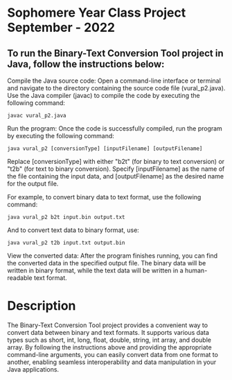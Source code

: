 # Sophomere Year Class Project September - 2022


## To run the Binary-Text Conversion Tool project in Java, follow the instructions below:

Compile the Java source code: Open a command-line interface or terminal and navigate to the directory containing the source code file (vural_p2.java). Use the Java compiler (javac) to compile the code by executing the following command:

    javac vural_p2.java

Run the program: Once the code is successfully compiled, run the program by executing the following command:


    java vural_p2 [conversionType] [inputFilename] [outputFilename]

Replace [conversionType] with either "b2t" (for binary to text conversion) or "t2b" (for text to binary conversion). Specify [inputFilename] as the name of the file containing the input data, and [outputFilename] as the desired name for the output file.

For example, to convert binary data to text format, use the following command:



    java vural_p2 b2t input.bin output.txt

And to convert text data to binary format, use:


    java vural_p2 t2b input.txt output.bin

View the converted data: After the program finishes running, you can find the converted data in the specified output file. The binary data will be written in binary format, while the text data will be written in a human-readable text format.

# Description
The Binary-Text Conversion Tool project provides a convenient way to convert data between binary and text formats. It supports various data types such as short, int, long, float, double, string, int array, and double array. By following the instructions above and providing the appropriate command-line arguments, you can easily convert data from one format to another, enabling seamless interoperability and data manipulation in your Java applications.
